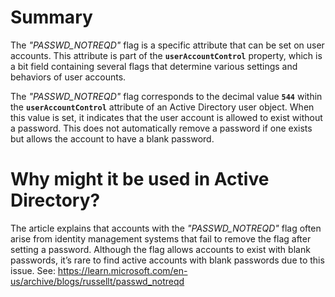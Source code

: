 # Summary

The *"PASSWD_NOTREQD"* flag is a specific attribute that can be set on user accounts. This attribute is part of the **`userAccountControl`** property, which is a bit field containing several flags that determine various settings and behaviors of user accounts.

The *"PASSWD_NOTREQD"* flag corresponds to the decimal value **`544`** within the **`userAccountControl`** attribute of an Active Directory user object. When this value is set, it indicates that the user account is allowed to exist without a password. This does not automatically remove a password if one exists but allows the account to have a blank password.

# Why might it be used in Active Directory?

The article explains that accounts with the *"PASSWD_NOTREQD"* flag often arise from identity management systems that fail to remove the flag after setting a password. Although the flag allows accounts to exist with blank passwords, it’s rare to find active accounts with blank passwords due to this issue. See: https://learn.microsoft.com/en-us/archive/blogs/russellt/passwd_notreqd
